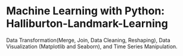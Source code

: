 # Machine Learning with Python: Halliburton-Landmark-Learning

Data Transformation(Merge, Join, Data Cleaning, Reshaping), Data Visualization (Matplotlib and Seaborn), and Time Series Manipulation. 
